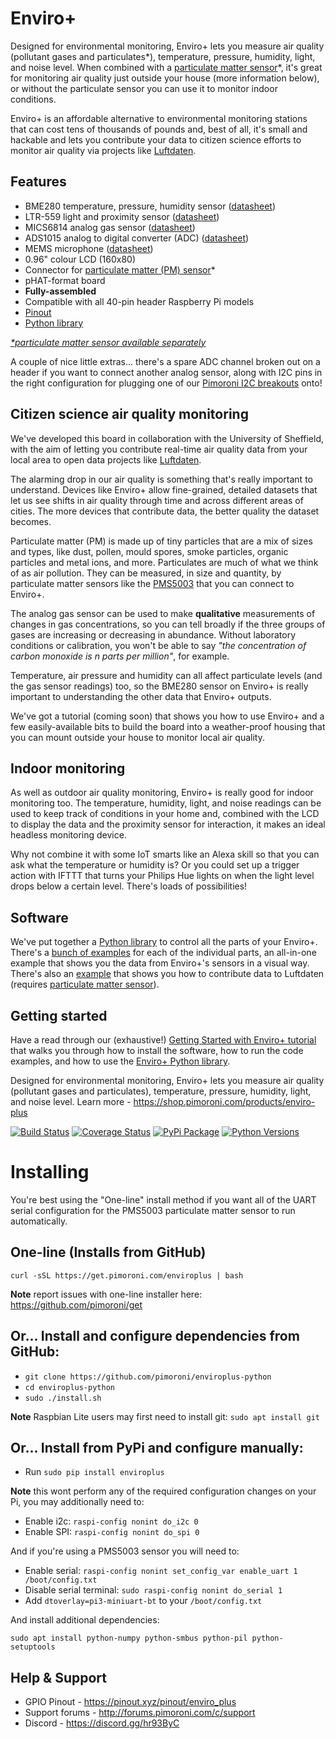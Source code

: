 # Enviro+

</div>


    
<p>Designed for environmental monitoring, Enviro+ lets you measure air quality (pollutant gases and particulates*), temperature, pressure, humidity, light, and noise level. When combined with a <a href="/products/pms5003-particulate-matter-sensor-with-cable" target="_blank" rel="noopener noreferrer">particulate matter sensor</a>*, it's great for monitoring air quality just outside your house (more information below), or without the particulate sensor you can use it to monitor indoor conditions.</p>
<p>Enviro+ is an affordable alternative to environmental monitoring stations that can cost tens of thousands of pounds and, best of all, it's small and hackable and lets you contribute your data to citizen science efforts to monitor air quality via projects like <a href="https://united-kingdom.maps.luftdaten.info" target="_blank" rel="noopener noreferrer">Luftdaten</a>.</p>
<h2>Features</h2>
<ul>
<li>BME280 temperature, pressure, humidity sensor (<a href="https://ae-bst.resource.bosch.com/media/_tech/media/datasheets/BST-BME280-DS002.pdf" target="_blank" rel="noopener noreferrer">datasheet</a>)</li>
<li>LTR-559 light and proximity sensor (<a href="http://optoelectronics.liteon.com/upload/download/ds86-2013-0003/ltr-559als-01_ds_v1.pdf" target="_blank" rel="noopener noreferrer">datasheet</a>)</li>
<li>MICS6814 analog gas sensor (<a href="https://www.sgxsensortech.com/content/uploads/2015/02/1143_Datasheet-MiCS-6814-rev-8.pdf" target="_blank" rel="noopener noreferrer">datasheet</a>)</li>
<li>ADS1015 analog to digital converter (ADC) (<a href="http://www.ti.com/lit/ds/symlink/ads1015.pdf" target="_blank" rel="noopener noreferrer">datasheet</a>)</li>
<li>MEMS microphone (<a href="https://media.digikey.com/pdf/Data%20Sheets/Knowles%20Acoustics%20PDFs/SPH0645LM4H-B.pdf" target="_blank" rel="noopener noreferrer">datasheet</a>)</li>
<li>0.96" colour LCD (160x80)</li>
<li>Connector for <a href="/products/pms5003-particulate-matter-sensor-with-cable" target="_blank" rel="noopener noreferrer">particulate matter (PM) sensor</a>*</li>
<li>pHAT-format board</li>
<li><strong>Fully-assembled</strong></li>
<li>Compatible with all 40-pin header Raspberry Pi models</li>
<li><a href="https://pinout.xyz/pinout/enviro_plus">Pinout</a></li>
<li><a href="https://github.com/pimoroni/enviroplus-python" target="_blank" rel="noopener noreferrer">Python library</a></li>
</ul>
<p><a href="/products/pms5003-particulate-matter-sensor-with-cable" target="_blank" rel="noopener noreferrer"><em>*particulate matter sensor available separately</em></a></p>
<p>A couple of nice little extras... there's a spare ADC channel broken out on a header if you want to connect another analog sensor, along with I2C pins in the right configuration for plugging one of our <a href="/collections/pimoroni-breakouts">Pimoroni I2C breakouts</a> onto!</p>
<h2>Citizen science air quality monitoring</h2>
<p>We've developed this board in collaboration with the University of Sheffield, with the aim of letting you contribute real-time air quality data from your local area to open data projects like <a href="https://united-kingdom.maps.luftdaten.info" target="_blank" rel="noopener noreferrer">Luftdaten</a>.</p>
<p>The alarming drop in our air quality is something that's really important to understand. Devices like Enviro+ allow fine-grained, detailed datasets that let us see shifts in air quality through time and across different areas of cities. The more devices that contribute data, the better quality the dataset becomes.</p>
<p>Particulate matter (PM) is made up of tiny particles that are a mix of sizes and types, like dust, pollen, mould spores, smoke particles, organic particles and metal ions, and more. Particulates are much of what we think of as air pollution. They can be measured, in size and quantity, by particulate matter sensors like the <a href="/products/pms5003-particulate-matter-sensor-with-cable" target="_blank" rel="noopener noreferrer">PMS5003</a> that you can connect to Enviro+.</p>
<p>The analog gas sensor can be used to make <strong>qualitative</strong> measurements of changes in gas concentrations, so you can tell broadly if the three groups of gases are increasing or decreasing in abundance. Without laboratory conditions or calibration, you won't be able to say <em>"the concentration of carbon monoxide is n parts per million"</em>, for example.</p>
<p>Temperature, air pressure and humidity can all affect particulate levels (and the gas sensor readings) too, so the BME280 sensor on Enviro+ is really important to understanding the other data that Enviro+ outputs.</p>
<p>We've got a tutorial (coming soon) that shows you how to use Enviro+ and a few easily-available bits to build the board into a weather-proof housing that you can mount outside your house to monitor local air quality.</p>
<h2>Indoor monitoring</h2>
<p>As well as outdoor air quality monitoring, Enviro+ is really good for indoor monitoring too. The temperature, humidity, light, and noise readings can be used to keep track of conditions in your home and, combined with the LCD to display the data and the proximity sensor for interaction, it makes an ideal headless monitoring device.</p>
<p>Why not combine it with some IoT smarts like an Alexa skill so that you can ask what the temperature or humidity is? Or you could set up a trigger action with IFTTT that turns your Philips Hue lights on when the light level drops below a certain level. There's loads of possibilities!</p>
<h2>Software</h2>
<p>We've put together a <a href="https://github.com/pimoroni/enviroplus-python" target="_blank" rel="noopener noreferrer">Python library</a> to control all the parts of your Enviro+. There's a <a href="https://github.com/pimoroni/enviroplus-python/tree/master/examples" target="_blank" rel="noopener noreferrer">bunch of examples</a> for each of the individual parts, an all-in-one example that shows you the data from Enviro+'s sensors in a visual way. There's also an <a href="https://github.com/pimoroni/enviroplus-python/tree/master/examples" target="_blank" rel="noopener noreferrer">example</a> that shows you how to contribute data to Luftdaten (requires <a href="/products/pms5003-particulate-matter-sensor-with-cable" target="_blank" rel="noopener noreferrer">particulate matter sensor</a>).</p>
<h2>Getting started</h2>
<p>Have a read through our (exhaustive!) <a href="https://learn.pimoroni.com/tutorial/sandyj/getting-started-with-enviro-plus" target="_blank" rel="noopener noreferrer">Getting Started with Enviro+ tutorial</a> that walks you through how to install the software, how to run the code examples, and how to use the <a href="https://github.com/pimoroni/enviroplus-python/" target="_blank" rel="noopener noreferrer">Enviro+ Python library</a>.</p>
    </article>

















Designed for environmental monitoring, Enviro+ lets you measure air quality (pollutant gases and particulates), temperature, pressure, humidity, light, and noise level. Learn more - https://shop.pimoroni.com/products/enviro-plus

[![Build Status](https://travis-ci.com/pimoroni/enviroplus-python.svg?branch=master)](https://travis-ci.com/pimoroni/enviroplus-python)
[![Coverage Status](https://coveralls.io/repos/github/pimoroni/enviroplus-python/badge.svg?branch=master)](https://coveralls.io/github/pimoroni/enviroplus-python?branch=master)
[![PyPi Package](https://img.shields.io/pypi/v/enviroplus.svg)](https://pypi.python.org/pypi/enviroplus)
[![Python Versions](https://img.shields.io/pypi/pyversions/enviroplus.svg)](https://pypi.python.org/pypi/enviroplus)

# Installing

You're best using the "One-line" install method if you want all of the UART serial configuration for the PMS5003 particulate matter sensor to run automatically.

## One-line (Installs from GitHub)

```
curl -sSL https://get.pimoroni.com/enviroplus | bash
```

**Note** report issues with one-line installer here: https://github.com/pimoroni/get

## Or... Install and configure dependencies from GitHub:

* `git clone https://github.com/pimoroni/enviroplus-python`
* `cd enviroplus-python`
* `sudo ./install.sh`

**Note** Raspbian Lite users may first need to install git: `sudo apt install git`

## Or... Install from PyPi and configure manually:

* Run `sudo pip install enviroplus`

**Note** this wont perform any of the required configuration changes on your Pi, you may additionally need to:

* Enable i2c: `raspi-config nonint do_i2c 0`
* Enable SPI: `raspi-config nonint do_spi 0`

And if you're using a PMS5003 sensor you will need to:

* Enable serial: `raspi-config nonint set_config_var enable_uart 1 /boot/config.txt`
* Disable serial terminal: `sudo raspi-config nonint do_serial 1`
* Add `dtoverlay=pi3-miniuart-bt` to your `/boot/config.txt`

And install additional dependencies:

```
sudo apt install python-numpy python-smbus python-pil python-setuptools
```

## Help & Support

* GPIO Pinout - https://pinout.xyz/pinout/enviro_plus
* Support forums - http://forums.pimoroni.com/c/support
* Discord - https://discord.gg/hr93ByC
